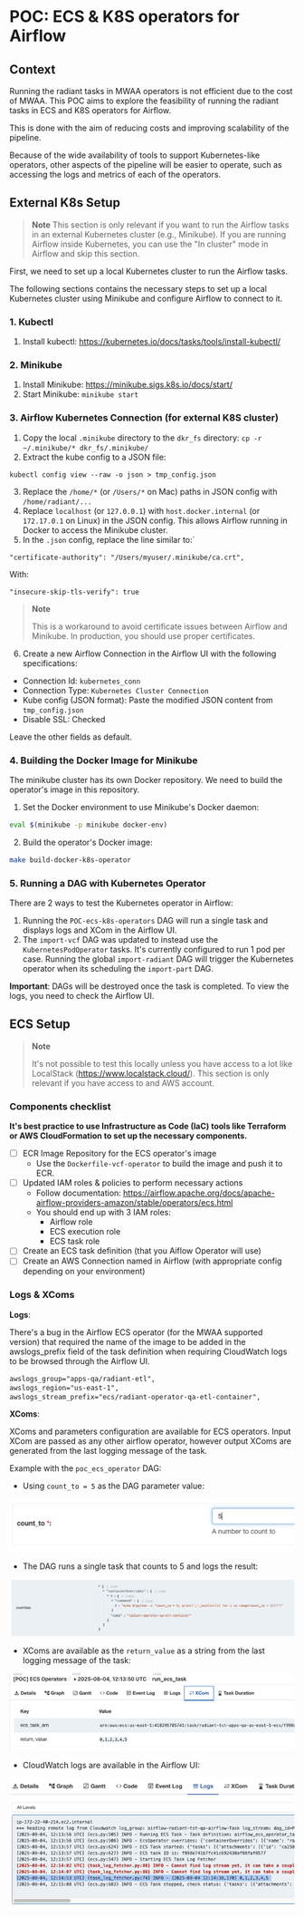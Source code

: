 # POC: ECS & K8S operators for Airflow

## Context

Running the radiant tasks in MWAA operators is not efficient due to the cost of MWAA.
This POC aims to explore the feasibility of running the radiant tasks in ECS and K8S operators for Airflow.

This is done with the aim of reducing costs and improving scalability of the pipeline. 

Because of the wide availability of tools to support Kubernetes-like operators, 
other aspects of the pipeline will be easier to operate, such as accessing the logs and metrics of each of the operators.

## External K8s Setup

> **Note**
> This section is only relevant if you want to run the Airflow tasks in an external Kubernetes
> cluster (e.g., Minikube). If you are running Airflow inside Kubernetes, you can use the "In cluster" mode in Airflow
> and skip this section.

First, we need to set up a local Kubernetes cluster to run the Airflow tasks.

The following sections contains the necessary steps to set up a local Kubernetes cluster using Minikube and configure Airflow to connect to it.

### 1. Kubectl

1. Install kubectl: https://kubernetes.io/docs/tasks/tools/install-kubectl/

### 2. Minikube

1. Install Minikube: https://minikube.sigs.k8s.io/docs/start/
2. Start Minikube: `minikube start`

### 3. Airflow Kubernetes Connection (for external K8S cluster)

1. Copy the local `.minikube` directory to the `dkr_fs` directory: `cp -r ~/.minikube/* dkr_fs/.minikube/` 
2. Extract the kube config to a JSON file:

```
kubectl config view --raw -o json > tmp_config.json
```

3. Replace the `/home/*` (or `/Users/*` on Mac) paths in JSON config with `/home/radiant/...`
4. Replace `localhost` (or `127.0.0.1`) with `host.docker.internal` (or `172.17.0.1` on Linux) in the JSON config. This allows Airflow running in Docker to access the Minikube cluster.
5. In the `.json` config, replace the line similar to:`

```
"certificate-authority": "/Users/myuser/.minikube/ca.crt",
```

With:

```
"insecure-skip-tls-verify": true
```

> **Note**
> 
> This is a workaround to avoid certificate issues between Airflow and Minikube. In production, you should use proper certificates.

6. Create a new Airflow Connection in the Airflow UI with the following specifications:

- Connection Id: `kubernetes_conn`
- Connection Type: `Kubernetes Cluster Connection`
- Kube config (JSON format): Paste the modified JSON content from `tmp_config.json`
- Disable SSL: Checked

Leave the other fields as default.

### 4. Building the Docker Image for Minikube

The minikube cluster has its own Docker repository. We need to build the operator's image in this repository.

1. Set the Docker environment to use Minikube's Docker daemon:

```bash
eval $(minikube -p minikube docker-env)
```

2. Build the operator's Docker image:

```bash
make build-docker-k8s-operator
```

### 5. Running a DAG with Kubernetes Operator

There are 2 ways to test the Kubernetes operator in Airflow:

1. Running the `POC-ecs-k8s-operators` DAG will run a single task and displays logs and XCom in the Airflow UI.
2. The `import-vcf` DAG was updated to instead use the `KubernetesPodOperator` tasks.
It's currently configured to run 1 pod per case. Running the global `import-radiant` DAG will trigger the Kubernetes operator when its scheduling
the `import-part` DAG. 

**Important**: DAGs will be destroyed once the task is completed. To view the logs, you need to check the Airflow UI.

## ECS Setup

> **Note**
> 
> It's not possible to test this locally unless you have access to a lot like LocalStack (https://www.localstack.cloud/).
> This section is only relevant if you have access to and AWS account.

### Components checklist

**It's best practice to use Infrastructure as Code (IaC) tools like Terraform or AWS CloudFormation to set up the necessary components.**

- [ ] ECR Image Repository for the ECS operator's image
  - Use the `Dockerfile-vcf-operator` to build the image and push it to ECR.
- [ ] Updated IAM roles & policies to perform necessary actions
  - Follow documentation: https://airflow.apache.org/docs/apache-airflow-providers-amazon/stable/operators/ecs.html
  - You should end up with 3 IAM roles:
    - Airflow role
    - ECS execution role
    - ECS task role
- [ ] Create an ECS task definition (that you Aiflow Operator will use)
- [ ] Create an AWS Connection named in Airflow (with appropriate config depending on your environment)

### Logs & XComs

**Logs**:

There's a bug in the Airflow ECS operator (for the MWAA supported version) that required the name of the image to be added in the 
awslogs_prefix field of the task definition when requiring CloudWatch logs to be browsed through the Airflow UI.

```
awslogs_group="apps-qa/radiant-etl",
awslogs_region="us-east-1",
awslogs_stream_prefix="ecs/radiant-operator-qa-etl-container",
```

**XComs**:

XComs and parameters configuration are available for ECS operators. Input XCom are passed as any other airflow operator, however
output XComs are generated from the last logging message of the task.

Example with the `poc_ecs_operator` DAG:

- Using `count_to = 5` as the DAG parameter value:

![dag_config](dag_config.png)

- The DAG runs a single task that counts to 5 and logs the result:

![dag_details](dag_details.png)

- XComs are available as the `return_value` as a string from the last logging message of the task:

![dag_xcoms](dag_xcoms.png)

- CloudWatch logs are available in the Airflow UI:

![dag_logs](dag_logs.png)